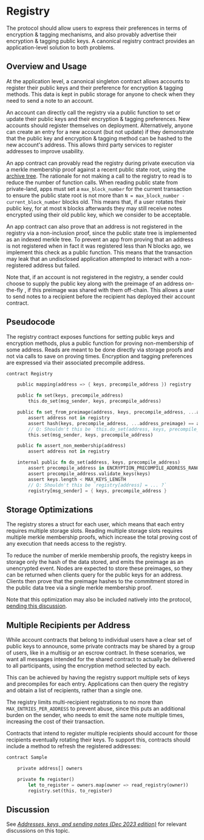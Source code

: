 # Registry

<!-- Review notes:
"Registry" needs an adjective. Public Key Directory? Public Key Registry? Address, Public Key & Precompile Preferences Registry (Pronounced "P(ic)K(u)Pp" Registry)? Key & Precompile Preferences Registry?
-->

The protocol should allow users to express their preferences in terms of encryption & tagging mechanisms, and also provably advertise their encryption & tagging public keys. A canonical registry contract provides an application-level solution to both problems.

## Overview and Usage

At the application level, a canonical singleton contract allows accounts to register their public keys and their preference for encryption & tagging methods. This data is kept in public storage for anyone to check when they need to send a note to an account.

An account can directly call the registry via a public function to set or update their public keys and their encryption & tagging preferences. New accounts should register themselves on deployment. Alternatively, anyone can create an entry for a new account (but not update) if they demonstrate that the public key and encryption & tagging method can be hashed to the new account's address. This allows third party services to register addresses to improve usability.

An app contract can provably read the registry during private execution via a merkle membership proof against a recent public state root, using the [archive tree](../state/archive.md). The rationale for not making a call to the registry to read is to reduce the number of function calls. When reading public state from private-land, apps must set a `max_block_number` for the current transaction to ensure the public state root is not more than `N = max_block_number - current_block_number` blocks old. This means that, if a user rotates their public key, for at most `N` blocks afterwards they may still receive notes encrypted using their old public key, which we consider to be acceptable.

An app contract can also prove that an address is not registered in the registry via a non-inclusion proof, since the public state tree is implemented as an indexed merkle tree. To prevent an app from proving that an address is not registered when in fact it was registered less than N blocks ago, we implement this check as a public function. This means that the transaction may leak that an undisclosed application attempted to interact with a non-registered address but failed.

Note that, if an account is not registered in the registry, a sender could choose to supply the public key along with the preimage of an address on-the-fly <!-- Supply the key and preimage to where? To the registry or to the app circuits? -->, if this preimage was shared with them off-chain. This allows a user to send notes to a recipient before the recipient has deployed their account contract.

## Pseudocode

The registry contract exposes functions for setting public keys and encryption methods, plus a public function for proving non-membership of some address. Reads are meant to be done directly via storage proofs and not via calls to save on proving times. Encryption and tagging preferences are expressed via their associated precompile address.

<!-- We should also provide a function which allows _current_ data to be read from the registry, via a public function. Some app devs might not mind the extra cost. And for a public function which wants to access this information, the cost of a call is tiny. -->
<!-- TODO: explain what precompile_address.VALIDATE_KEYS does (if not already done in the precompiles section), and link to that section -->
<!-- TODO: link to all constants ENCRYPTION_PRECOMPILE_ADDRESS_RANGE, MAX_KEYS_LENGTH, MAX_ENTRIES_PER_ADDRESS -->
<!-- Q: why is there a MAX_KEYS_LENGTH -->
<!-- See a couple of inlined comments in the code snippet below -->
<!-- Should we have functions to update keys / precompile address in isolation? -->
<!-- Might there be cases where a user would wish to specify a different precompile preference (or a different set of keys) for different apps? Perhaps that's too complicated, and the user would need to spawn separate account contracts to cope with such complexity? -->

```rust
contract Registry

    public mapping(address => { keys, precompile_address }) registry

    public fn set(keys, precompile_address)
        this.do_set(msg_sender, keys, precompile_address)

    public fn set_from_preimage(address, keys, precompile_address, ...address_preimage)
        assert address not in registry
        assert hash(keys, precompile_address, ...address_preimage) == address
        // Q: Shouldn't this be `this.do_set(address, keys, precompile_address)`?
        this.set(msg_sender, keys, precompile_address)

    public fn assert_non_membership(address)
        assert address not in registry

    internal public fn do_set(address, keys, precompile_address)
        assert precompile_address in ENCRYPTION_PRECOMPILE_ADDRESS_RANGE
        assert precompile_address.validate_keys(keys)
        assert keys.length < MAX_KEYS_LENGTH
        // Q: Shouldn't this be `registry[address] = ... ?`
        registry[msg_sender] = { keys, precompile_address }
```

## Storage Optimizations

The registry stores a struct for each user, which means that each entry requires multiple storage slots. Reading multiple storage slots requires multiple merkle membership proofs, which increase the total proving cost of any execution that needs access to the registry.

To reduce the number of merkle membership proofs, the registry keeps in storage only the hash of the data stored, and emits the preimage as an unencrypted event. <!-- @spalladino Do we still want to adopt this, given your dislike of using logs to convey public state? --> Nodes are expected to store these preimages, so they can be returned when clients query for the public keys for an address. Clients then prove that the preimage hashes to the commitment stored in the public data tree via a single merkle membership proof.

Note that this optimization may also be included natively into the protocol, [pending this discussion](https://forum.aztec.network/t/storing-data-of-arbitrary-length-in-the-public-data-tree/2669).

## Multiple Recipients per Address

While account contracts that belong to individual users have a clear set of public keys to announce, some private contracts may be shared by a group of users, like in a multisig or an escrow contract. In these scenarios, we want all messages intended for the shared contract to actually be delivered to all participants, using the encryption method selected by each.

This can be achieved by having the registry support multiple sets of keys and precompiles for each entry. Applications can then query the registry and obtain a list of recipients, rather than a single one.

The registry limits multi-recipient registrations to no more than `MAX_ENTRIES_PER_ADDRESS` to prevent abuse, since this puts an additional burden on the sender, who needs to emit the same note multiple times, increasing the cost of their transaction.

Contracts that intend to register multiple recipients should account for those recipients eventually rotating their keys. To support this, contracts should include a method to refresh the registered addresses:

```rust
contract Sample

    private address[] owners

    private fn register()
        let to_register = owners.map(owner => read_registry(owner))
        registry.set(this, to_register)
```

<!-- TODO: Decide whether we want to bake this in. It means a sender may have to pay extra because of a choice by the recipient, since they may be forced to emit multiple notes, which costs calldata. I'm leaning towards not doing it. -->
<!-- Yes, that's a tricky one. It seems unfair to burden a sender with extra gas just because of the entity they're interacting with... -->
<!-- What alternative methods are there for broadcasting private messages to multiple people? -->

## Discussion

See [_Addresses, keys, and sending notes (Dec 2023 edition)_](https://forum.aztec.network/t/addresses-keys-and-sending-notes-dec-2023-edition/2633) for relevant discussions on this topic.

